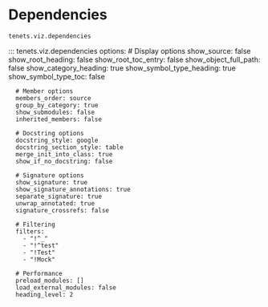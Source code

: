 # Dependencies

`tenets.viz.dependencies`

::: tenets.viz.dependencies
    options:
      # Display options
      show_source: false
      show_root_heading: false
      show_root_toc_entry: false
      show_object_full_path: false
      show_category_heading: true
      show_symbol_type_heading: true
      show_symbol_type_toc: false
      
      # Member options
      members_order: source
      group_by_category: true
      show_submodules: false
      inherited_members: false
      
      # Docstring options
      docstring_style: google
      docstring_section_style: table
      merge_init_into_class: true
      show_if_no_docstring: false
      
      # Signature options
      show_signature: true
      show_signature_annotations: true
      separate_signature: true
      unwrap_annotated: true
      signature_crossrefs: false
      
      # Filtering
      filters:
        - "!^_"
        - "!^test"
        - "!Test"
        - "!Mock"
      
      # Performance
      preload_modules: []
      load_external_modules: false
      heading_level: 2

